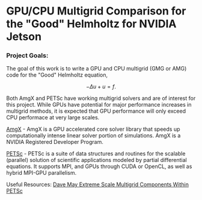 # GPU/CPU Multigrid Comparison for the "Good" Helmholtz for NVIDIA Jetson

### Project Goals:

The goal of this work is to write a GPU and CPU multigrid (GMG or AMG) code for the "Good" Helmholtz equation,

$$ -\Delta u + u = f.$$

Both AmgX and PETSc have working multigrid solvers and are of interest for this project.  While GPUs have potential for major performance increases in multigrid methods, it is expected that GPU performance will only exceed CPU performace at very large scales.

[AmgX](https://developer.nvidia.com/amgx) - AmgX is a GPU accelerated core solver library that speeds up computationally intense linear solver portion of simulations.  AmgX is a NVIDIA Registered Developer Program.


[PETSc](https://www.mcs.anl.gov/petsc/index.html) - PETSc is a suite of data structures and routines for the scalable (parallel) solution of scientific applications modeled by partial differential equations. It supports MPI, and GPUs through CUDA or OpenCL, as well as hybrid MPI-GPU parallelism. 

Useful Resources:
[Dave May Extreme Scale Multigrid Components Within PETSc](https://arxiv.org/pdf/1604.07163.pdf)
